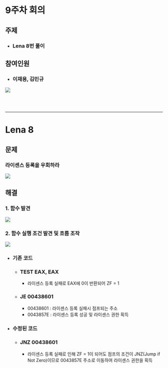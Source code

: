 # 9주차 회의

## 주제

- ### Lena 8번 풀이

## 참여인원

- ### 이재용, 김민규

![](https://images.velog.io/images/kmk9502/post/8f985319-fae9-422f-8178-99d21b39b7ce/%EC%9D%B8%EC%A6%9D.png)

</br></br>

---

# Lena 8

## 문제

### 라이센스 등록을 우회하라
![](https://images.velog.io/images/kmk9502/post/a255711a-741d-4dae-90eb-5125107ae42e/%EB%AC%B8%EC%A0%9C_%EB%93%B1%EB%A1%9D%EC%9A%B0%ED%9A%8C.png)

## 해결

### 1. 함수 발견
![](https://images.velog.io/images/kmk9502/post/136ccb50-a2cc-46d4-8662-8799f9cf0e0f/%ED%95%B4%EA%B2%B01_%ED%95%A8%EC%88%98%20%EB%B0%9C%EA%B2%AC.png)

### 2. 함수 실행 조건 발견 및 흐름 조작
![](https://images.velog.io/images/kmk9502/post/36842a26-880a-483a-8fff-b66f262624ad/%ED%95%B4%EA%B2%B02_%EC%A1%B0%EA%B1%B4%EC%A0%90%ED%94%84%20%EC%88%98%EC%A0%95_JNZ.png)

  - ### 기존 코드
    - ### TEST EAX, EAX
      - 라이센스 등록 실패로 EAX에 0이 반환되어 ZF = 1
    - ### JE 00438601
      - 00438601 : 라이센스 등록 실패시 점프되는 주소
      - 0043857E : 라이센스 등록 성공 및 라이센스 권한 획득
  - ### 수정된 코드
    - ### JNZ 00438601
      - 라이센스 등록 실패로 인해 ZF = 1이 되어도 점프의 조건이 JNZ(Jump if Not Zero)이므로 0043857E 주소로 이동하여 라이센스 권한을 획득